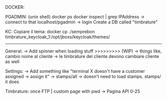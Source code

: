 DOCKER: 

PGADMIN: 
    (unix shell)
    docker ps
    docker inspect <hash> | grep IPAddress -> connect to that
    localhost/pgadmin -> login
    Create a DB called "timbrature"

KC: 
    Copiare il tema: 
    docker cp ./semprebon timbrature_keycloak_1:/opt/jboss/keycloak/themes/ 

*******************************

General: 
    -> Add spinner when loading stuff >>>>>>>>> (WIP)
    -> things like, cambio nome al cliente -> le timbrature del cliente devono cambiare cliente as well

Settings:
    -> Add something like "terminal X doesn't have a customer assigned -> assign it"
    -> stamps/all -> doesn't need to load stamps. stamps/<blabla> it does

Timbrature: once FTP  | custom page with pwd
    -> Pagina API 0-25
